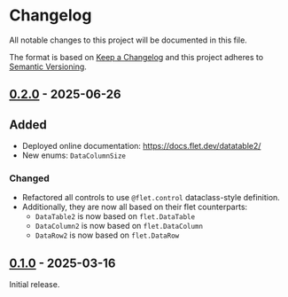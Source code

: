 # Changelog

All notable changes to this project will be documented in this file.

The format is based on [Keep a Changelog](http://keepachangelog.com/en/1.0.0/)
and this project adheres to [Semantic Versioning](http://semver.org/spec/v2.0.0.html).

## [0.2.0] - 2025-06-26

## Added

- Deployed online documentation: https://docs.flet.dev/datatable2/
- New enums: `DataColumnSize`

### Changed

- Refactored all controls to use `@flet.control` dataclass-style definition.
- Additionally, they are now all based on their flet counterparts:
    - `DataTable2` is now based on `flet.DataTable`
    - `DataColumn2` is now based on `flet.DataColumn`
    - `DataRow2` is now based on `flet.DataRow`

## [0.1.0] - 2025-03-16

Initial release.


[0.2.0]: https://github.com/flet-dev/flet-datatable2/compare/0.1.0...0.2.0
[0.1.0]: https://github.com/flet-dev/flet-datatable2/releases/tag/0.1.0
